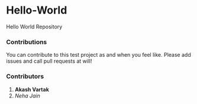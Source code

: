 # Hello-World
Hello World Repository


### Contributions
You can contribute to this test project as and when you feel like.
Please add issues and call pull requests at will!

### Contributors
1. **Akash Vartak**
2. *Neha Jain*